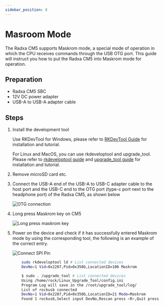 ```yaml
---
sidebar_position: 8
---
```


# Masroom Mode

The Radxa CM5 supports Maskrom mode, a special mode of operation in which the CPU receives commands through the USB OTG port.
This guide will instruct you how to put the Radxa CM5 into Maskrom mode for operation.

## Preparation

- Radxa CM5 SBC
- 12V DC power adapter
- USB-A to USB-A adapter cable

## Steps

1. Install the development tool

   <Tabs queryString="host_os">
   <TabItem value="Windows">

   Use RKDevTool for Windows, please refer to [RKDevTool Guide](../low-level-dev/rkdevtool) for installation and tutorial.

   </TabItem>
   <TabItem value="Linux_MacOS">

   For Linux and MacOS, you can use rkdeveloptool and upgrade_tool.  
   Please refer to [rkdeveloptool guide](/general-tutorial/rksdk/rkdeveloptool) and [upgrade_tool guide](../low-level-dev/upgrade-tool) for installation and tutorial.

   </TabItem>
   </Tabs>

2. Remove microSD card etc.

3. Connect the USB-A end of the USB-A to USB-C adapter cable to the host port and the USB-C end to the OTG port (type-c port next to the headphone port) of the Radxa CM5, as shown below

   ![OTG connection](/img/cm5/cm5io-otg-connect.webp)

4. Long press Maskrom key on CM5

   ![Long press maskrom key](/img/cm5/cm5-maskrom-key.webp)

5. Power on the device and check if it has successfully entered Maskrom mode by using the corresponding tool, the following is an example of the correct entry.

   <Tabs queryString="app">
   <TabItem value="RKDevTool">

   ![Connect SPI Pin](/img/configuration/rkdevtool-maskrom.webp)

   </TabItem>
   <TabItem value="rkdeveloptool">

   ```bash
       sudo rkdeveloptool ld # List connected devices
       DevNo=1 Vid=0x2207,Pid=0x350b,LocationID=106 Maskrom
   ```

   </TabItem>
   <TabItem value="upgrade_tool">

   ```bash
       $ sudo . /upgrade_tool # List connected devices
       Using /home/rock/Linux_Upgrade_Tool/config.ini
       Program Log will save in the /root/upgrade_tool/log/
       List of rockusb connected
       DevNo=1 Vid=0x2207,Pid=0x350b,LocationID=21 Mode=Maskrom
       Found 1 rockusb,Select input DevNo,Rescan press <R>,Quit press <Q>:
   ```

   </TabItem>
   </Tabs>
